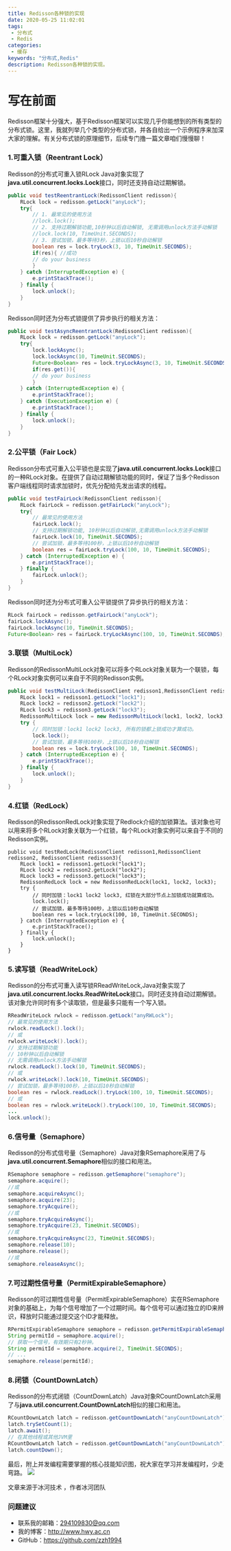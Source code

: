 ```yaml
---
title: Redisson各种锁的实现
date: 2020-05-25 11:02:01
tags: 
 - 分布式
 - Redis
categories: 
 - 缓存
keywords: "分布式,Redis"
description: Redisson各种锁的实现。
---
```



# 写在前面

Redisson框架十分强大，基于Redisson框架可以实现几乎你能想到的所有类型的分布式锁。这里，我就列举几个类型的分布式锁，并各自给出一个示例程序来加深大家的理解。有关分布式锁的原理细节，后续专门撸一篇文章咱们慢慢聊！

### 1.可重入锁（Reentrant Lock）
Redisson的分布式可重入锁RLock Java对象实现了**java.util.concurrent.locks.Lock**接口，同时还支持自动过期解锁。
```java
public void testReentrantLock(RedissonClient redisson){
    RLock lock = redisson.getLock("anyLock");
    try{
        // 1. 最常见的使用方法
        //lock.lock();
        // 2. 支持过期解锁功能,10秒钟以后自动解锁, 无需调用unlock方法手动解锁
        //lock.lock(10, TimeUnit.SECONDS);
        // 3. 尝试加锁，最多等待3秒，上锁以后10秒自动解锁
        boolean res = lock.tryLock(3, 10, TimeUnit.SECONDS);
        if(res){ //成功
        // do your business
        }
    } catch (InterruptedException e) {
        e.printStackTrace();
    } finally {
        lock.unlock();
    }
}
```

Redisson同时还为分布式锁提供了异步执行的相关方法：
```java
public void testAsyncReentrantLock(RedissonClient redisson){
    RLock lock = redisson.getLock("anyLock");
    try{
        lock.lockAsync();
        lock.lockAsync(10, TimeUnit.SECONDS);
        Future<Boolean> res = lock.tryLockAsync(3, 10, TimeUnit.SECONDS);
        if(res.get()){
        // do your business
        }
    } catch (InterruptedException e) {
        e.printStackTrace();
    } catch (ExecutionException e) {
        e.printStackTrace();
    } finally {
        lock.unlock();
    }
}
```


### 2.公平锁（Fair Lock）
Redisson分布式可重入公平锁也是实现了**java.util.concurrent.locks.Lock**接口的一种RLock对象。在提供了自动过期解锁功能的同时，保证了当多个Redisson客户端线程同时请求加锁时，优先分配给先发出请求的线程。
```java
public void testFairLock(RedissonClient redisson){
    RLock fairLock = redisson.getFairLock("anyLock");
    try{
        // 最常见的使用方法
        fairLock.lock();
        // 支持过期解锁功能, 10秒钟以后自动解锁,无需调用unlock方法手动解锁
        fairLock.lock(10, TimeUnit.SECONDS);
        // 尝试加锁，最多等待100秒，上锁以后10秒自动解锁
        boolean res = fairLock.tryLock(100, 10, TimeUnit.SECONDS);
    } catch (InterruptedException e) {
        e.printStackTrace();
    } finally {
        fairLock.unlock();
    }
}
```

Redisson同时还为分布式可重入公平锁提供了异步执行的相关方法：

```java
RLock fairLock = redisson.getFairLock("anyLock");
fairLock.lockAsync();
fairLock.lockAsync(10, TimeUnit.SECONDS);
Future<Boolean> res = fairLock.tryLockAsync(100, 10, TimeUnit.SECONDS);
```

### 3.联锁（MultiLock）
Redisson的RedissonMultiLock对象可以将多个RLock对象关联为一个联锁，每个RLock对象实例可以来自于不同的Redisson实例。
```java
public void testMultiLock(RedissonClient redisson1,RedissonClient redisson2, RedissonClient redisson3){
    RLock lock1 = redisson1.getLock("lock1");
    RLock lock2 = redisson2.getLock("lock2");
    RLock lock3 = redisson3.getLock("lock3");
    RedissonMultiLock lock = new RedissonMultiLock(lock1, lock2, lock3);
    try {
        // 同时加锁：lock1 lock2 lock3, 所有的锁都上锁成功才算成功。
        lock.lock();
        // 尝试加锁，最多等待100秒，上锁以后10秒自动解锁
        boolean res = lock.tryLock(100, 10, TimeUnit.SECONDS);
    } catch (InterruptedException e) {
        e.printStackTrace();
    } finally {
        lock.unlock();
    }
}
```


### 4.红锁（RedLock）
Redisson的RedissonRedLock对象实现了Redlock介绍的加锁算法。该对象也可以用来将多个RLock对象关联为一个红锁，每个RLock对象实例可以来自于不同的Redisson实例。

```
public void testRedLock(RedissonClient redisson1,RedissonClient redisson2, RedissonClient redisson3){
    RLock lock1 = redisson1.getLock("lock1");
    RLock lock2 = redisson2.getLock("lock2");
    RLock lock3 = redisson3.getLock("lock3");
    RedissonRedLock lock = new RedissonRedLock(lock1, lock2, lock3);
    try {
        // 同时加锁：lock1 lock2 lock3, 红锁在大部分节点上加锁成功就算成功。
        lock.lock();
        // 尝试加锁，最多等待100秒，上锁以后10秒自动解锁
        boolean res = lock.tryLock(100, 10, TimeUnit.SECONDS);
    } catch (InterruptedException e) {
        e.printStackTrace();
    } finally {
        lock.unlock();
    }
}
```
### 5.读写锁（ReadWriteLock）
Redisson的分布式可重入读写锁RReadWriteLock,Java对象实现了**java.util.concurrent.locks.ReadWriteLock**接口。同时还支持自动过期解锁。该对象允许同时有多个读取锁，但是最多只能有一个写入锁。

```java
RReadWriteLock rwlock = redisson.getLock("anyRWLock");
// 最常见的使用方法
rwlock.readLock().lock();
// 或
rwlock.writeLock().lock();
// 支持过期解锁功能
// 10秒钟以后自动解锁
// 无需调用unlock方法手动解锁
rwlock.readLock().lock(10, TimeUnit.SECONDS);
// 或
rwlock.writeLock().lock(10, TimeUnit.SECONDS);
// 尝试加锁，最多等待100秒，上锁以后10秒自动解锁
boolean res = rwlock.readLock().tryLock(100, 10, TimeUnit.SECONDS);
// 或
boolean res = rwlock.writeLock().tryLock(100, 10, TimeUnit.SECONDS);
...
lock.unlock();
```

### 6.信号量（Semaphore）
Redisson的分布式信号量（Semaphore）Java对象RSemaphore采用了与**java.util.concurrent.Semaphore**相似的接口和用法。
```java
RSemaphore semaphore = redisson.getSemaphore("semaphore");
semaphore.acquire();
//或
semaphore.acquireAsync();
semaphore.acquire(23);
semaphore.tryAcquire();
//或
semaphore.tryAcquireAsync();
semaphore.tryAcquire(23, TimeUnit.SECONDS);
//或
semaphore.tryAcquireAsync(23, TimeUnit.SECONDS);
semaphore.release(10);
semaphore.release();
//或
semaphore.releaseAsync();
```

### 7.可过期性信号量（PermitExpirableSemaphore）
Redisson的可过期性信号量（PermitExpirableSemaphore）实在RSemaphore对象的基础上，为每个信号增加了一个过期时间。每个信号可以通过独立的ID来辨识，释放时只能通过提交这个ID才能释放。

```java
RPermitExpirableSemaphore semaphore = redisson.getPermitExpirableSemaphore("mySemaphore");
String permitId = semaphore.acquire();
// 获取一个信号，有效期只有2秒钟。
String permitId = semaphore.acquire(2, TimeUnit.SECONDS);
// ...
semaphore.release(permitId);
```

### 8.闭锁（CountDownLatch）
Redisson的分布式闭锁（CountDownLatch）Java对象RCountDownLatch采用了与**java.util.concurrent.CountDownLatch**相似的接口和用法。
```java
RCountDownLatch latch = redisson.getCountDownLatch("anyCountDownLatch");
latch.trySetCount(1);
latch.await();
// 在其他线程或其他JVM里
RCountDownLatch latch = redisson.getCountDownLatch("anyCountDownLatch");
latch.countDown();
```

最后，附上并发编程需要掌握的核心技能知识图，祝大家在学习并发编程时，少走弯路。
![](https://hwy-figure-bed.oss-cn-hangzhou.aliyuncs.com/image/20200525105853.png)

文章来源于冰河技术 ，作者冰河团队


### 问题建议


- 联系我的邮箱：294109830@qq.com
- 我的博客：http://www.hwy.ac.cn
- GitHub：https://github.com/zzh1994